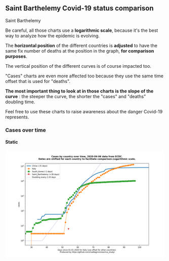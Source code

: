 ## Saint Barthelemy Covid-19 status comparison 

Saint Barthelemy



Be careful, all those charts use a **logarithmic scale**, because it's the best way to analyze how the epidemic is evolving.
 
The **horizontal position** of the different countries is **adjusted** to have the same fix number of deaths at the position in the graph, **for comparison purposes**.

The vertical position of the different curves is of course impacted too.

"Cases" charts are even more affected too because they use the same time offset that is used for "deaths".

**The most important thing to look at in those charts is the slope of the curve** : the steeper the curve, the shorter the "cases" and "deaths" doubling time.

Feel free to use these charts to raise awareness about the danger Covid-19 represents. 


 
### Cases over time
 
#### Static
![Saint Barthelemy covid-19 cases static chart](https://raw.githubusercontent.com/madlag/coronavirus_study/master/notebooks/graphs/2020-04-06/countries/Saint_Barthelemy/2020-04-06_Saint_Barthelemy_cases.png "Saint Barthelemy covid-19 cases static chart")   

